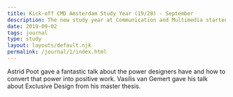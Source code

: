 ```yaml
---
title: Kick-off CMD Amsterdam Study Year (19/20) - September
description: The new study year at Communication and Multimedia started for the second and third year students.
date: 2019-09-02
tags: journal
type: study
layout: layouts/default.njk
permalink: /journal/1/index.html
---
```


Astrid Poot gave a fantastic talk about the power designers have and how to convert that power into positive work. Vasilis van Gemert gave his talk about Exclusive Design from his master thesis.
